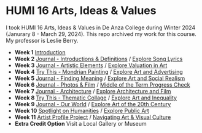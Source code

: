 # HUMI 16 Arts, Ideas & Values

I took HUMI 16 Arts, Ideas & Values in De Anza College during Winter 2024 (Janurary 8 - March 29, 2024). This repo archived my work for this course. My professor is Leslie Berry.

* **Week 1** [Introduction](week1.md)
* **Week 2** [Journal - Introductions & Definitions](week2a.md) / [Explore Song Lyrics](week2b.md)
* **Week 3** [Journal - Artistic Elements](week3a.md) / [Explore Valuation in Art](week3b.md)
* **Week 4** [Try This - Mondrian Painting](week4a.md) / [Explore Art and Advertising](week4b.md)
* **Week 5** [Journal - Finding Meaning](week5a.md) / [Explore Art and Social Realism](week5b.md)
* **Week 6** [Journal - Photos & Film](week6a.md) / [Middle of the Term Progress Check](week6b.md)
* **Week 7** [Journal - Architecture](week7a.md) / [Explore Architecture and Film](week7b.md)
* **Week 8** [Try This - Thematic Collage](week8a.md) / [Explore Art and Inequality](week8b.md)
* **Week 9** [Journal - Our World](week9a.md) / [Explore Art of the 20th Century](week9b.md)
* **Week 10** [Spotlight on Humanities](week10a.md) / [Explore Public Art](week10b.md)
* **Week 11** [Artist Profile Project](week11a.md) / [Navigating Art & Visual Culture](week11b.md)
* **Extra Credit Option** Visit a Local Gallery or Museum 
